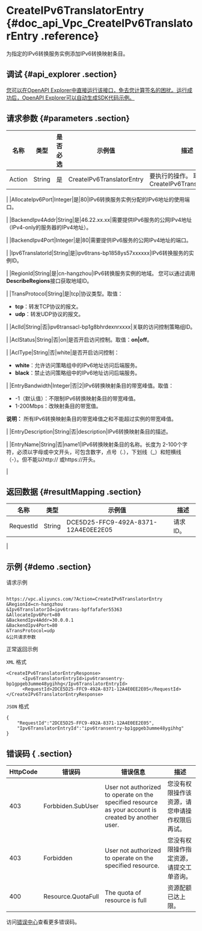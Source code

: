 # CreateIPv6TranslatorEntry {#doc_api_Vpc_CreateIPv6TranslatorEntry .reference}

为指定的IPv6转换服务实例添加IPv6转换映射条目。

## 调试 {#api_explorer .section}

[您可以在OpenAPI Explorer中直接运行该接口，免去您计算签名的困扰。运行成功后，OpenAPI Explorer可以自动生成SDK代码示例。](https://api.aliyun.com/#product=Vpc&api=CreateIPv6TranslatorEntry&type=RPC&version=2016-04-28)

## 请求参数 {#parameters .section}

|名称|类型|是否必选|示例值|描述|
|--|--|----|---|--|
|Action|String|是|CreateIPv6TranslatorEntry|要执行的操作。 取值： CreateIPv6TranslatorEntry

 |
|AllocateIpv6Port|Integer|是|80|IPv6转换服务实例分配的IPv6地址的使用端口。

 |
|BackendIpv4Addr|String|是|46.22.xx.xx|需要提供IPv6服务的公网IPv4地址（IPv4-only的服务器的IPv4地址）。

 |
|BackendIpv4Port|Integer|是|80|需要提供IPv6服务的公网IPv4地址的端口。

 |
|Ipv6TranslatorId|String|是|ipv6trans-bp1858ys57xxxxxx|IPv6转换服务的实例ID。

 |
|RegionId|String|是|cn-hangzhou|IPv6转换服务实例的地域。 您可以通过调用**DescribeRegions**接口获取地域ID。

 |
|TransProtocol|String|是|tcp|协议类型。取值：

 -   **tcp**：转发TCP协议的报文。
-   **udp**：转发UDP协议的报文。

 |
|AclId|String|否|ipv6transacl-bp1g8bhrdexnrxxxx|关联的访问控制策略组ID。

 |
|AclStatus|String|否|on|是否开启访问控制。取值：**on|off**。

 |
|AclType|String|否|white|是否开启访问控制：

 -   **white**：允许访问策略组中的IPv6地址访问后端服务。
-   **black**：禁止访问策略组中的IPv6地址访问后端服务。

 |
|EntryBandwidth|Integer|否|2|IPv6转换映射条目的带宽峰值。取值：

 -   -1（默认值）：不限制IPv6转换映射条目的带宽峰值。
-   1-200Mbps：改映射条目的带宽值。

 **说明：** 所有IPv6转换映射条目的带宽峰值之和不能超过实例的带宽峰值。

 |
|EntryDescription|String|否|description|IPv6转换映射条目的描述。

 |
|EntryName|String|否|name1|IPv6转换映射条目的名称。长度为 2-100个字符，必须以字母或中文开头，可包含数字，点号（.），下划线（\_）和短横线（-）。但不能以http:// 或https://开头。

 |

## 返回数据 {#resultMapping .section}

|名称|类型|示例值|描述|
|--|--|---|--|
|RequestId|String|DCE5D25-FFC9-492A-8371-12A4E0EE2E05|请求ID。

 |

## 示例 {#demo .section}

请求示例

``` {#request_demo}

https://vpc.aliyuncs.com/?Action=CreateIPv6TranslatorEntry
&RegionId=cn-hangzhou
&Ipv6TranslatorId=ipv6trans-bpffafafer55363
&AllocateIpv6Port=80
&BackendIpv4Addr=30.0.0.1
&BackendIpv4Port=80
&TransProtocol=udp
&公共请求参数

```

正常返回示例

`XML` 格式

``` {#xml_return_success_demo}
<CreateIPv6TranslatorEntryResponse>	
	  <Ipv6TranslatorEntryId>ipv6transentry-bp1gpgeb3umme48ygihhg</Ipv6TranslatorEntryId>
	  <RequestId>2DCE5D25-FFC9-492A-8371-12A4E0EE2E05</RequestId>
</CreateIPv6TranslatorEntryResponse>
```

`JSON` 格式

``` {#json_return_success_demo}
{
	"RequestId":"2DCE5D25-FFC9-492A-8371-12A4E0EE2E05",
	"Ipv6TranslatorEntryId":"ipv6transentry-bp1gpgeb3umme48ygihhg"
}
```

## 错误码 { .section}

|HttpCode|错误码|错误信息|描述|
|--------|---|----|--|
|403|Forbbiden.SubUser|User not authorized to operate on the specified resource as your account is created by another user.|您没有权限操作该资源，请您申请操作权限后再试。|
|403|Forbidden|User not authorized to operate on the specified resource.|您没有权限操作指定资源，请提交工单咨询。|
|400|Resource.QuotaFull|The quota of resource is full|资源配额已达上限。|

访问[错误中心](https://error-center.aliyun.com/status/product/Vpc)查看更多错误码。

